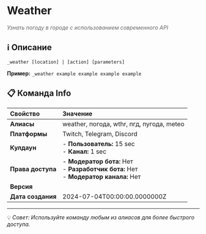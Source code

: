# Weather

<span style="color: #666; font-style: italic;">Узнать погоду в городе с использованием современного API</span>

## ℹ️ Описание

`_weather [location] | [action] [parameters]`

**Пример:** `_weather example example example example`

## 📋 Команда Info

| **Свойство** | **Значение** |
|:----------------|:----------------|
| **Алиасы** | weather, погода, wthr, пгд, пугода, meteo |
| **Платформы** | Twitch, Telegram, Discord |
| **Кулдаун** | - **Пользователь:** 15 sec<br> - **Канал:** 1 sec |
| **Права доступа** | - **Модератор бота:** Нет<br> - **Разработчик бота:** Нет<br> - **Модератор канала:** Нет |
| **Версия** |  |
| **Дата создания** | 2024-07-04T00:00:00.0000000Z |

---

💡 *Совет: Используйте команду любым из алиасов для более быстрого доступа.*
